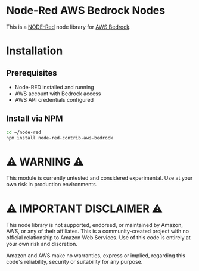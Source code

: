 # Node-Red AWS Bedrock Nodes

This is a [NODE-Red](https://nodered.org/) node library for [AWS Bedrock](https://aws.amazon.com/bedrock/).



# Installation

## Prerequisites
- Node-RED installed and running
- AWS account with Bedrock access
- AWS API credentials configured

## Install via NPM


```bash
cd ~/node-red
npm install node-red-contrib-aws-bedrock
```


# ⚠️ WARNING ⚠️

This module is currently untested and considered experimental. Use at your own risk in production environments.



# ⚠️ IMPORTANT DISCLAIMER ⚠️

This node library is not supported, endorsed, or maintained by Amazon, AWS, or any of their affiliates. 
This is a community-created project with no official relationship to Amazon Web Services.
Use of this code is entirely at your own risk and discretion.

Amazon and AWS make no warranties, express or implied, regarding this code's reliability, 
security or suitability for any purpose.
